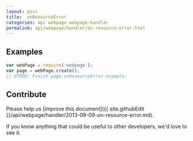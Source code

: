 ```yaml
---
layout: post
title:  onResourceError
categories: api webpage webpage-handler
permalink: api/webpage/handler/on-resource-error.html
---
```


## Examples

```javascript
var webPage = require('webpage');
var page = webPage.create();
// @TODO: Finish page.onResourceError example.
```

## Contribute

Please help us [improve this document]({{ site.githubEdit }}/api/webpage/handler/2013-08-09-on-resource-error.md).

If you know anything that could be useful to other developers, we'd love to see it.



